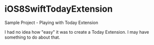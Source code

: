iOS8SwiftTodayExtension
=======================

Sample Project - Playing with Today Extension

I had no idea how "easy" it was to create a Today Extension. I may have something to do about that.